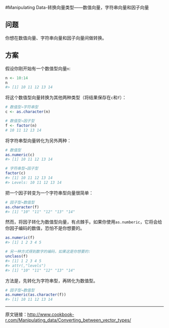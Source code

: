 #Manipulating Data-转换向量类型——数值向量，字符串向量和因子向量

## 问题

你想在数值向量、字符串向量和因子向量间做转换。

## 方案

假设你刚开始有一个数值型向量`n`:

```R
n <- 10:14
n
#> [1] 10 11 12 13 14
```

将这个数值型向量转换为其他两种类型（将结果保存在`c`和`f`）：

```R
# 数值型→字符串型
c <- as.character(n)

# 数值型→因子型
f <- factor(n)
# 10 11 12 13 14
```

将字符串型向量转化为另外两种：

```R
# 数值型
as.numeric(c)
#> [1] 10 11 12 13 14

# 字符串型→因子型
factor(c)
#> [1] 10 11 12 13 14
#> Levels: 10 11 12 13 14
```

把一个因子转变为一个字符串型向量很简单：

```R
# 因子型→数值型
as.character(f)
#> [1] "10" "11" "12" "13" "14"
```

然而，将因子转化为数值型向量，有点棘手。如果你使用`as.numberic`，它将会给你因子编码的数值，恐怕不是你想要的。

```R
as.numeric(f)
#> [1] 1 2 3 4 5

# 另一种方式得到数字的编码，如果这是你想要的:
unclass(f)
#> [1] 1 2 3 4 5
#> attr(,"levels")
#> [1] "10" "11" "12" "13" "14"
```

方法是，先转化为字符串型，再转化为数值型。

```R
# 因子型→数值型
as.numeric(as.character(f))
#> [1] 10 11 12 13 14
```

---

原文链接：http://www.cookbook-r.com/Manipulating_data/Converting_between_vector_types/
